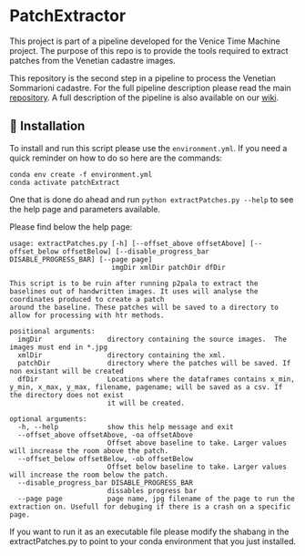 # PatchExtractor
This project is part of a pipeline developed for the Venice Time Machine project.
The purpose of this repo is to provide the tools required to extract patches from the Venetian cadastre images.

This repository is the second step in a pipeline to process the Venetian Sommarioni cadastre. 
For the full pipeline description please read the main [repository](https://github.com/Jmion/VeniceTimeMachineSommarioniHTR.git).
A full description of the pipeline is also available on our [wiki](http://fdh.epfl.ch/index.php/Deciphering_Venetian_handwriting).

## 🚀 Installation 

To install and run this script please use the ```environment.yml```.
If you need a quick reminder on how to do so here are the commands:
```
conda env create -f environment.yml
conda activate patchExtract
```

One that is done do ahead and run ```python extractPatches.py --help``` to see the help page and parameters available.

Please find below the help page:

```
usage: extractPatches.py [-h] [--offset_above offsetAbove] [--offset_below offsetBelow] [--disable_progress_bar DISABLE_PROGRESS_BAR] [--page page]
                         imgDir xmlDir patchDir dfDir

This script is to be ruin after running p2pala to extract the baselines out of handwritten images. It uses will analyse the coordinates produced to create a patch
around the baseline. These patches will be saved to a directory to allow for processing with htr methods.

positional arguments:
  imgDir                directory containing the source images.  The images must end in *.jpg
  xmlDir                directory containing the xml.
  patchDir              directory where the patches will be saved. If non existant will be created
  dfDir                 Locations where the dataframes contains x_min, y_min, x_max, y_max, filename, pagename; will be saved as a csv. If the directory does not exist
                        it will be created.

optional arguments:
  -h, --help            show this help message and exit
  --offset_above offsetAbove, -oa offsetAbove
                        Offset above baseline to take. Larger values will increase the room above the patch.
  --offset_below offsetBelow, -ob offsetBelow
                        Offset below baseline to take. Larger values will increase the room below the patch.
  --disable_progress_bar DISABLE_PROGRESS_BAR
                        dissables progress bar
  --page page           page name, jpg filename of the page to run the extraction on. Usefull for debuging if there is a crash on a specific page.

```

If you want to run it as an executable file please modify the shabang in the extractPatches.py to point to your conda environment that you just installed.
